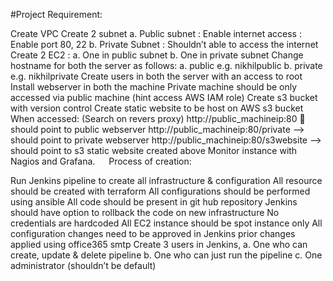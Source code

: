 #Project Requirement:

Create VPC
Create 2 subnet a. Public subnet : Enable internet access : Enable port 80, 22 b. Private Subnet : Shouldn’t able to access the internet
Create 2 EC2 : a. One in public subnet b. One in private subnet
Change hostname for both the server as follows: a. public e.g. nikhilpublic b. private e.g. nikhilprivate
Create users in both the server with an access to root
Install webserver in both the machine
Private machine should be only accessed via public machine (hint access AWS IAM role)
Create s3 bucket with version control
Create static website to be host on AWS s3 bucket
When accessed: (Search on revers proxy) http://public_machineip:80  should point to public webserver http://public_machineip:80/private --> should point to private webserver http://public_machineip:80/s3website --> should point to s3 static website created above
Monitor instance with Nagios and Grafana.
  Process of creation:

Run Jenkins pipeline to create all infrastructure & configuration
All resource should be created with terraform
All configurations should be performed using ansible
All code should be present in git hub repository
Jenkins should have option to rollback the code on new infrastructure
No credentials are hardcoded
All EC2 instance should be spot instance only
All configuration changes need to be approved in Jenkins prior changes applied using office365 smtp
Create 3 users in Jenkins, a. One who can create, update & delete pipeline b. One who can just run the pipeline c. One administrator (shouldn’t be default)
